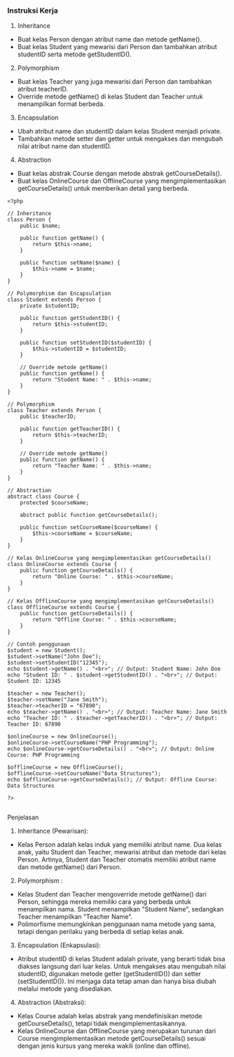 ### Instruksi Kerja
1. Inheritance
- Buat kelas Person dengan atribut name dan metode getName().
- Buat kelas Student yang mewarisi dari Person dan tambahkan atribut studentID
serta metode getStudentID().
2. Polymorphism
- Buat kelas Teacher yang juga mewarisi dari Person dan tambahkan atribut
teacherID.
- Override metode getName() di kelas Student dan Teacher untuk menampilkan
format berbeda.
3. Encapsulation
- Ubah atribut name dan studentID dalam kelas Student menjadi private.
- Tambahkan metode setter dan getter untuk mengakses dan mengubah nilai
atribut name dan studentID.
4. Abstraction
- Buat kelas abstrak Course dengan metode abstrak getCourseDetails().
- Buat kelas OnlineCourse dan OfflineCourse yang mengimplementasikan
getCourseDetails() untuk memberikan detail yang berbeda.


```
<?php

// Inheritance
class Person {
    public $name;

    public function getName() {
        return $this->name;
    }

    public function setName($name) {
        $this->name = $name;
    }
}

// Polymorphism dan Encapsulation
class Student extends Person {
    private $studentID;

    public function getStudentID() {
        return $this->studentID;
    }

    public function setStudentID($studentID) {
        $this->studentID = $studentID;
    }

    // Override metode getName()
    public function getName() {
        return "Student Name: " . $this->name;
    }
}

// Polymorphism
class Teacher extends Person {
    public $teacherID;

    public function getTeacherID() {
        return $this->teacherID;
    }

    // Override metode getName()
    public function getName() {
        return "Teacher Name: " . $this->name;
    }
}

// Abstraction
abstract class Course {
    protected $courseName;

    abstract public function getCourseDetails();

    public function setCourseName($courseName) {
        $this->courseName = $courseName;
    }
}

// Kelas OnlineCourse yang mengimplementasikan getCourseDetails()
class OnlineCourse extends Course {
    public function getCourseDetails() {
        return "Online Course: " . $this->courseName;
    }
}

// Kelas OfflineCourse yang mengimplementasikan getCourseDetails()
class OfflineCourse extends Course {
    public function getCourseDetails() {
        return "Offline Course: " . $this->courseName;
    }
}

// Contoh penggunaan
$student = new Student();
$student->setName("John Doe");
$student->setStudentID("12345");
echo $student->getName() . "<br>"; // Output: Student Name: John Doe
echo "Student ID: " . $student->getStudentID() . "<br>"; // Output: Student ID: 12345

$teacher = new Teacher();
$teacher->setName("Jane Smith");
$teacher->teacherID = "67890";
echo $teacher->getName() . "<br>"; // Output: Teacher Name: Jane Smith
echo "Teacher ID: " . $teacher->getTeacherID() . "<br>"; // Output: Teacher ID: 67890

$onlineCourse = new OnlineCourse();
$onlineCourse->setCourseName("PHP Programming");
echo $onlineCourse->getCourseDetails() . "<br>"; // Output: Online Course: PHP Programming

$offlineCourse = new OfflineCourse();
$offlineCourse->setCourseName("Data Structures");
echo $offlineCourse->getCourseDetails(); // Output: Offline Course: Data Structures

?>


```

Penjelasan 
1. Inheritance (Pewarisan):
   
- Kelas Person adalah kelas induk yang memiliki atribut name. Dua kelas anak, yaitu Student dan Teacher, mewarisi atribut dan metode dari kelas Person. Artinya, Student dan Teacher otomatis memiliki atribut name dan metode getName() dari Person.

2. Polymorphism :

- Kelas Student dan Teacher mengoverride metode getName() dari Person, sehingga mereka memiliki cara yang berbeda untuk menampilkan nama. Student menampilkan "Student Name", sedangkan Teacher menampilkan "Teacher Name".
- Polimorfisme memungkinkan penggunaan nama metode yang sama, tetapi dengan perilaku yang berbeda di setiap kelas anak.
3. Encapsulation (Enkapsulasi):
- Atribut studentID di kelas Student adalah private, yang berarti tidak bisa diakses langsung dari luar kelas. Untuk mengakses atau mengubah nilai studentID, digunakan metode getter (getStudentID()) dan setter (setStudentID()).
Ini menjaga data tetap aman dan hanya bisa diubah melalui metode yang disediakan.
4. Abstraction (Abstraksi):
- Kelas Course adalah kelas abstrak yang mendefinisikan metode getCourseDetails(), tetapi tidak mengimplementasikannya.
- Kelas OnlineCourse dan OfflineCourse yang merupakan turunan dari Course mengimplementasikan metode getCourseDetails() sesuai dengan jenis kursus yang mereka wakili (online dan offline).
